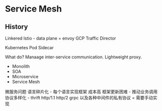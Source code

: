# Service Mesh

## History
Linkered
Istio
    - data plane = envoy
GCP Traffic Director

Kubernetes Pod Sidecar

What do?
Manaage inter-service communication. Lightweight proxy.

- Monolith
- SOA
- Microservice
- Service Mesh

微服务问题
语言碎片化 - 每个语言实现框架 成本高
框架更新困难 - 推动业务调用
协议多样化 - thrift http/1.1 http/2 grpc 以及各种中间件的私有协议 = 需要手动实现
